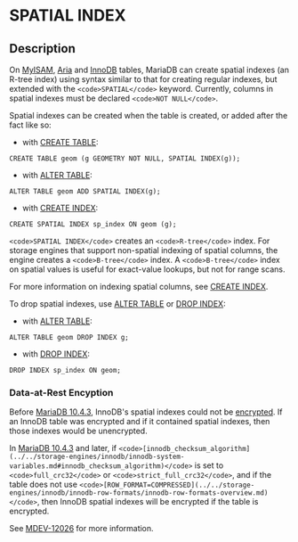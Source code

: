 
# SPATIAL INDEX


## Description


On [MyISAM](../../storage-engines/myisam-storage-engine/myisam-system-variables.md), [Aria](../../storage-engines/s3-storage-engine/aria_s3_copy.md) and [InnoDB](../../../../general-resources/learning-and-training/training-and-tutorials/advanced-mariadb-articles/development-articles/quality/innodb-upgrade-tests/README.md) tables, MariaDB can create spatial indexes (an R-tree index) using syntax similar to that for creating regular indexes, but extended with the `<code>SPATIAL</code>` keyword.
Currently, columns in spatial indexes must be declared `<code>NOT NULL</code>`.


Spatial indexes can be created when the table is created, or added after the fact like so:


* with [CREATE TABLE](../vectors/create-table-with-vectors.md): 
```
CREATE TABLE geom (g GEOMETRY NOT NULL, SPATIAL INDEX(g));
```
* with [ALTER TABLE](../sql-statements/data-definition/alter/alter-tablespace.md): 
```
ALTER TABLE geom ADD SPATIAL INDEX(g);
```
* with [CREATE INDEX](../sql-statements/data-definition/create/create-index.md): 
```
CREATE SPATIAL INDEX sp_index ON geom (g);
```


`<code>SPATIAL INDEX</code>` creates an `<code>R-tree</code>` index. For storage
engines that support non-spatial indexing of spatial columns, the engine
creates a `<code>B-tree</code>` index. A `<code>B-tree</code>` index on spatial values is useful for
exact-value lookups, but not for range scans.


For more information on indexing spatial columns, see [CREATE INDEX](../sql-statements/data-definition/create/create-index.md).


To drop spatial indexes, use [ALTER TABLE](../sql-statements/data-definition/alter/alter-tablespace.md) or [DROP INDEX](../sql-statements/data-definition/drop/drop-index.md):


* with [ALTER TABLE](../sql-statements/data-definition/alter/alter-tablespace.md): 
```
ALTER TABLE geom DROP INDEX g;
```
* with [DROP INDEX](../sql-statements/data-definition/drop/drop-index.md): 
```
DROP INDEX sp_index ON geom;
```


### Data-at-Rest Encyption


Before [MariaDB 10.4.3](../../../../release-notes/mariadb-community-server/release-notes-mariadb-10-4-series/mariadb-1043-release-notes.md), InnoDB's spatial indexes could not be [encrypted](../../mariadb-internals/encryption-plugin-api.md). If an InnoDB table was encrypted and if it contained spatial indexes, then those indexes would be unencrypted.


In [MariaDB 10.4.3](../../../../release-notes/mariadb-community-server/release-notes-mariadb-10-4-series/mariadb-1043-release-notes.md) and later, if `<code>[innodb_checksum_algorithm](../../storage-engines/innodb/innodb-system-variables.md#innodb_checksum_algorithm)</code>` is set to `<code>full_crc32</code>` or `<code>strict_full_crc32</code>`, and if the table does not use `<code>[ROW_FORMAT=COMPRESSED](../../storage-engines/innodb/innodb-row-formats/innodb-row-formats-overview.md)</code>`, then InnoDB spatial indexes will be encrypted if the table is encrypted.


See [MDEV-12026](https://jira.mariadb.org/browse/MDEV-12026) for more information.

